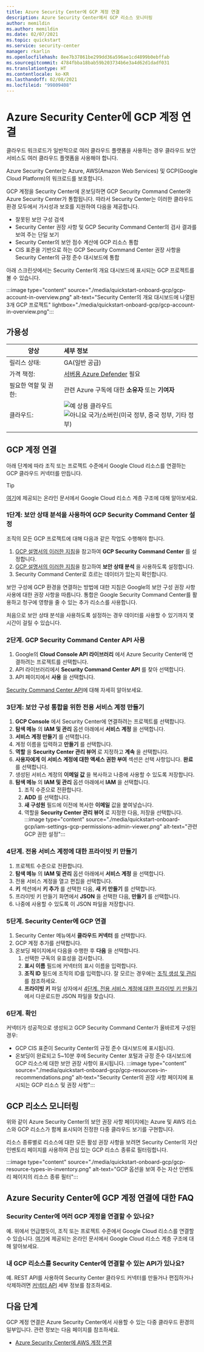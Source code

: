 ```yaml
---
title: Azure Security Center에 GCP 계정 연결
description: Azure Security Center에서 GCP 리소스 모니터링
author: memildin
ms.author: memildin
ms.date: 02/07/2021
ms.topic: quickstart
ms.service: security-center
manager: rkarlin
ms.openlocfilehash: 8ee7b37861be299dd36a596ae1cd4899b0ebffab
ms.sourcegitcommit: 4784fbba18bab59b203734b6e3a4d62d1dadf031
ms.translationtype: HT
ms.contentlocale: ko-KR
ms.lasthandoff: 02/08/2021
ms.locfileid: "99809408"
---
```

#  <a name="connect-your-gcp-accounts-to-azure-security-center"></a>Azure Security Center에 GCP 계정 연결

클라우드 워크로드가 일반적으로 여러 클라우드 플랫폼을 사용하는 경우 클라우드 보안 서비스도 여러 클라우드 플랫폼을 사용해야 합니다.

Azure Security Center는 Azure, AWS(Amazon Web Services) 및 GCP(Google Cloud Platform)의 워크로드를 보호합니다.

GCP 계정을 Security Center에 온보딩하면 GCP Security Command Center와 Azure Security Center가 통합됩니다. 따라서 Security Center는 이러한 클라우드 환경 모두에서 가시성과 보호를 지원하여 다음을 제공합니다.

- 잘못된 보안 구성 검색
- Security Center 권장 사항 및 GCP Security Command Center의 검사 결과를 보여 주는 단일 보기
- Security Center의 보안 점수 계산에 GCP 리소스 통합
- CIS 표준을 기반으로 하는 GCP Security Command Center 권장 사항을 Security Center의 규정 준수 대시보드에 통합

아래 스크린샷에서는 Security Center의 개요 대시보드에 표시되는 GCP 프로젝트를 볼 수 있습니다.

:::image type="content" source="./media/quickstart-onboard-gcp/gcp-account-in-overview.png" alt-text="Security Center의 개요 대시보드에 나열된 3개 GCP 프로젝트" lightbox="./media/quickstart-onboard-gcp/gcp-account-in-overview.png":::


## <a name="availability"></a>가용성

|양상|세부 정보|
|----|:----|
|릴리스 상태:|GA(일반 공급)|
|가격 책정:|[서버용 Azure Defender](defender-for-servers-introduction.md) 필요|
|필요한 역할 및 권한:|관련 Azure 구독에 대한 **소유자** 또는 **기여자**|
|클라우드:|![예](./media/icons/yes-icon.png) 상용 클라우드<br>![아니요](./media/icons/no-icon.png) 국가/소버린(미국 정부, 중국 정부, 기타 정부)|
|||

## <a name="connect-your-gcp-account"></a>GCP 계정 연결

아래 단계에 따라 조직 또는 프로젝트 수준에서 Google Cloud 리소스를 연결하는 GCP 클라우드 커넥터를 만듭니다. 

> [!TIP]
> [여기](https://cloud.google.com/resource-manager/docs/cloud-platform-resource-hierarchy)에 제공되는 온라인 문서에서 Google Cloud 리소스 계층 구조에 대해 알아보세요.

### <a name="step-1-set-up-gcp-security-command-center-with-security-health-analytics"></a>1단계: 보안 상태 분석을 사용하여 GCP Security Command Center 설정

조직의 모든 GCP 프로젝트에 대해 다음과 같은 작업도 수행해야 합니다.

1. [GCP 설명서의 이러한 지침](https://cloud.google.com/security-command-center/docs/quickstart-scc-setup)을 참고하여 **GCP Security Command Center** 를 설정합니다.
1. [GCP 설명서의 이러한 지침](https://cloud.google.com/security-command-center/docs/how-to-use-security-health-analytics)을 참고하여 **보안 상태 분석** 을 사용하도록 설정합니다.
1. Security Command Center로 흐르는 데이터가 있는지 확인합니다.

보안 구성에 GCP 환경을 연결하는 방법에 대한 지침은 Google의 보안 구성 권장 사항 사용에 대한 권장 사항을 따릅니다. 통합은 Google Security Command Center를 활용하고 청구에 영향을 줄 수 있는 추가 리소스를 사용합니다.

처음으로 보안 상태 분석을 사용하도록 설정하는 경우 데이터를 사용할 수 있기까지 몇 시간이 걸릴 수 있습니다.


### <a name="step-2-enable-gcp-security-command-center-api"></a>2단계. GCP Security Command Center API 사용

1. Google의 **Cloud Console API 라이브러리** 에서 Azure Security Center에 연결하려는 프로젝트를 선택합니다.
1. API 라이브러리에서 **Security Command Center API** 를 찾아 선택합니다.
1. API 페이지에서 **사용** 을 선택합니다.

[Security Command Center API](https://cloud.google.com/security-command-center/docs/reference/rest/)에 대해 자세히 알아보세요.


### <a name="step-3-create-a-dedicated-service-account-for-the-security-configuration-integration"></a>3단계: 보안 구성 통합을 위한 전용 서비스 계정 만들기

1. **GCP Console** 에서 Security Center에 연결하려는 프로젝트를 선택합니다.
1. **탐색 메뉴** 의 **IAM 및 관리** 옵션 아래에서 **서비스 계정** 을 선택합니다.
1. **서비스 계정 만들기** 를 선택합니다.
1. 계정 이름을 입력하고 **만들기** 를 선택합니다.
1. **역할** 을 **Security Center 관리 뷰어** 로 지정하고 **계속** 을 선택합니다.
1. **사용자에게 이 서비스 계정에 대한 액세스 권한 부여** 섹션은 선택 사항입니다. **완료** 를 선택합니다.
1. 생성된 서비스 계정의 **이메일 값** 을 복사하고 나중에 사용할 수 있도록 저장합니다.
1. **탐색 메뉴** 의 **IAM 및 관리** 옵션 아래에서 **IAM** 을 선택합니다.
    1. 조직 수준으로 전환합니다.
    1. **ADD** 를 선택합니다.
    1. **새 구성원** 필드에 이전에 복사한 **이메일** 값을 붙여넣습니다.
    1. 역할을 **Security Center 관리 뷰어** 로 지정한 다음, 저장을 선택합니다.
        :::image type="content" source="./media/quickstart-onboard-gcp/iam-settings-gcp-permissions-admin-viewer.png" alt-text="관련 GCP 권한 설정":::


### <a name="step-4-create-a-private-key-for-the-dedicated-service-account"></a>4단계. 전용 서비스 계정에 대한 프라이빗 키 만들기
1. 프로젝트 수준으로 전환합니다.
1. **탐색 메뉴** 의 **IAM 및 관리** 옵션 아래에서 **서비스 계정** 을 선택합니다.
1. 전용 서비스 계정을 열고 편집을 선택합니다.
1. **키** 섹션에서 **키 추가** 를 선택한 다음, **새 키 만들기** 를 선택합니다.
1. 프라이빗 키 만들기 화면에서 **JSON** 을 선택한 다음, **만들기** 를 선택합니다.
1. 나중에 사용할 수 있도록 이 JSON 파일을 저장합니다.


### <a name="step-5-connect-gcp-to-security-center"></a>5단계. Security Center에 GCP 연결 
1. Security Center 메뉴에서 **클라우드 커넥터** 를 선택합니다.
1. GCP 계정 추가를 선택합니다.
1. 온보딩 페이지에서 다음을 수행한 후 **다음** 을 선택합니다.
    1. 선택한 구독의 유효성을 검사합니다.
    1. **표시 이름** 필드에 커넥터의 표시 이름을 입력합니다.
    1. **조직 ID** 필드에 조직의 ID를 입력합니다. 잘 모르는 경우에는 [조직 생성 및 관리](https://cloud.google.com/resource-manager/docs/creating-managing-organization)를 참조하세요.
    1. **프라이빗 키** 파일 상자에서 [4단계. 전용 서비스 계정에 대한 프라이빗 키 만들기](#step-4-create-a-private-key-for-the-dedicated-service-account)에서 다운로드한 JSON 파일을 찾습니다.


### <a name="step-6-confirmation"></a>6단계. 확인

커넥터가 성공적으로 생성되고 GCP Security Command Center가 올바르게 구성된 경우:

- GCP CIS 표준이 Security Center의 규정 준수 대시보드에 표시됩니다.
- 온보딩이 완료되고 5~10분 후에 Security Center 포털과 규정 준수 대시보드에 GCP 리소스에 대한 보안 권장 사항이 표시됩니다.   :::image type="content" source="./media/quickstart-onboard-gcp/gcp-resources-in-recommendations.png" alt-text="Security Center의 권장 사항 페이지에 표시되는 GCP 리소스 및 권장 사항":::


## <a name="monitoring-your-gcp-resources"></a>GCP 리소스 모니터링

위와 같이 Azure Security Center의 보안 권장 사항 페이지에는 Azure 및 AWS 리소스와 GCP 리소스가 함께 표시되어 진정한 다중 클라우드 보기를 구현합니다.

리소스 종류별로 리소스에 대한 모든 활성 권장 사항을 보려면 Security Center의 자산 인벤토리 페이지를 사용하여 관심 있는 GCP 리소스 종류로 필터링합니다.

:::image type="content" source="./media/quickstart-onboard-gcp/gcp-resource-types-in-inventory.png" alt-text="GCP 옵션을 보여 주는 자산 인벤토리 페이지의 리소스 종류 필터"::: 


## <a name="faq-for-connecting-gcp-accounts-to-azure-security-center"></a>Azure Security Center에 GCP 계정 연결에 대한 FAQ

### <a name="can-i-connect-multiple-gcp-accounts-to-security-center"></a>Security Center에 여러 GCP 계정을 연결할 수 있나요?
예. 위에서 언급했듯이, 조직 또는 프로젝트 수준에서 Google Cloud 리소스를 연결할 수 있습니다. [여기](https://cloud.google.com/resource-manager/docs/cloud-platform-resource-hierarchy)에 제공되는 온라인 문서에서 Google Cloud 리소스 계층 구조에 대해 알아보세요.


### <a name="is-there-an-api-for-connecting-my-gcp-resources-to-security-center"></a>내 GCP 리소스를 Security Center에 연결할 수 있는 API가 있나요?
예. REST API를 사용하여 Security Center 클라우드 커넥터를 만들거나 편집하거나 삭제하려면 [커넥터 API](/rest/api/securitycenter/connectors) 세부 정보를 참조하세요.

## <a name="next-steps"></a>다음 단계

GCP 계정 연결은 Azure Security Center에서 사용할 수 있는 다중 클라우드 환경의 일부입니다. 관련 정보는 다음 페이지를 참조하세요.

- [Azure Security Center에 AWS 계정 연결](quickstart-onboard-aws.md)
